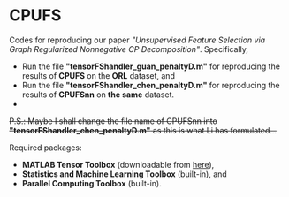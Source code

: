 # CPUFS
Codes for reproducing our paper *"Unsupervised Feature Selection via Graph Regularized Nonnegative CP Decomposition"*. Specifically, 
- Run the file **"tensorFShandler_guan_penaltyD.m"** for reproducing the results of **CPUFS** on the **ORL** dataset, and 
- Run the file **"tensorFShandler_chen_penaltyD.m"** for reproducing the results of **CPUFSnn** on **the same** dataset.
- 
~~P.S.: Maybe I shall change the file name of CPUFSnn into **"tensorFShandler_chen_penaltyD.m"** as this is what Li has formulated...~~

Required packages:
- **MATLAB Tensor Toolbox** (downloadable from [here](https://www.tensortoolbox.org/)),
- **Statistics and Machine Learning Toolbox** (built-in), and
- **Parallel Computing Toolbox** (built-in).
